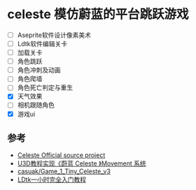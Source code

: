 # celeste 模仿蔚蓝的平台跳跃游戏
- [ ] Aseprite软件设计像素美术
- [ ] Ldtk软件编辑关卡
- [ ] 加载关卡
- [ ] 角色跳跃
- [ ] 角色冲刺及动画
- [ ] 角色爬墙
- [ ] 角色死亡判定与重生
- [x] 天气效果
- [ ] 相机跟随角色
- [x] 游戏ui

## 参考
- [Celeste Official source project](https://github.com/NoelFB/Celeste)
- [U3D教程实现《蔚蓝 Celeste 》Movement 系统](https://www.bilibili.com/video/BV1D4411d7Xn)
- [casuak/Game_1_Tiny_Celeste_v3](https://github.com/casuak/Game_1_Tiny_Celeste_v3)
- [LDtk一小时完全入门教程](https://www.bilibili.com/video/BV1y64y1z7Uw)